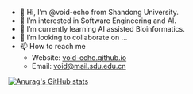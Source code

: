 - 👋 Hi, I’m @void-echo from Shandong University.
- 👀 I’m interested in Software Engineering and AI.
- 🌱 I’m currently learning AI assisted Bioinformatics.
- 💞️ I’m looking to collaborate on ...
- 📫 How to reach me 
  - Website: [void-echo.github.io](https://void-echo.github.io/)
  - Email: void@mail.sdu.edu.cn 

[![Anurag's GitHub stats](https://github-readme-stats.vercel.app/api?username=void-echo&theme=tokyonight)](https://github.com/anuraghazra/github-readme-stats)

